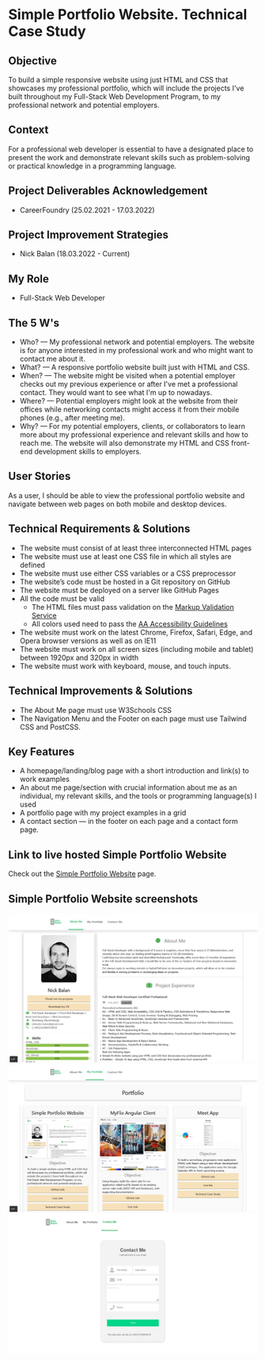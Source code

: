 # Simple Portfolio Website. Technical Case Study

## Objective 
To build a simple responsive website using just HTML and CSS that showcases my professional portfolio, which will include the projects I've built throughout my Full-Stack Web Development Program, to my professional network and potential employers.

## Context
For a professional web developer is essential to have a designated place to present the work and demonstrate relevant skills such as problem-solving or practical knowledge in a programming language.

## Project Deliverables Acknowledgement
- CareerFoundry (25.02.2021 - 17.03.2022)

## Project Improvement Strategies
- Nick Balan (18.03.2022 - Current)

## My Role
- Full-Stack Web Developer

## The 5 W's
- Who? — My professional network and potential employers. The website is for anyone interested in my professional work and who might want to contact me about it.
- What? — A responsive portfolio website built just with HTML and CSS.
- When? — The website might be visited when a potential employer checks out my previous experience or after I've met a professional contact. They would want to see what I'm up to nowadays.
- Where? — Potential employers might look at the website from their offices while networking contacts might access it from their mobile phones (e.g., after meeting me).
- Why? — For my potential employers, clients, or collaborators to learn more about my professional experience and relevant skills and how to reach me. The website will also demonstrate my HTML and CSS front-end development skills to employers.

## User Stories 
As a user, I should be able to view the professional portfolio website and navigate between web pages on both mobile and desktop devices. 

## Technical Requirements & Solutions 
- The website must consist of at least three interconnected HTML pages 
- The website must use at least one CSS file in which all styles are defined 
- The website must use either CSS variables or a CSS preprocessor
- The website’s code must be hosted in a Git repository on GitHub
- The website must be deployed on a server like GitHub Pages
- All the code must be valid
  - The HTML files must pass validation on the [Markup Validation Service](https://validator.w3.org/) 
  - All colors used need to pass the [AA Accessibility Guidelines](https://contrastchecker.com/)
- The website must work on the latest Chrome, Firefox, Safari, Edge, and Opera browser versions as well as on IE11
- The website must work on all screen sizes (including mobile and tablet) between 1920px and 320px in width
- The website must work with keyboard, mouse, and touch inputs.

## Technical Improvements & Solutions 
- The About Me page must use W3Schools CSS
- The Navigation Menu and the Footer on each page must use Tailwind CSS and PostCSS.

## Key Features 
- A homepage/landing/blog page with a short introduction and link(s) to work examples 
- An about me page/section with crucial information about me as an individual, my relevant skills, and the tools or programming language(s) I used 
- A portfolio page with my project examples in a grid 
- A contact section — in the footer on each page and a contact form page.

## Link to live hosted Simple Portfolio Website
Check out the [Simple Portfolio Website](https://nickbalan.github.io/portfolio-website/) page.

## Simple Portfolio Website screenshots

![Livescreen](img/Livescreen/Portfolio_website_improvement_v1/Portfolio_website_About_Me_page_improvement_v1.JPG)
![Livescreen](img/Livescreen/Portfolio_website_improvement_v1/Portfolio_website_Portfolio_page_improvement_v1.JPG)
![Livescreen](img/Livescreen/Portfolio_website_improvement_v1/Portfolio_website_Contact_Me_page_improvement_v1.JPG)

